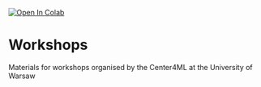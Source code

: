 [![Open In Colab](https://colab.research.google.com/assets/colab-badge.svg)](https://colab.research.google.com/github/center4ml/Workshops/blob/2023_PAN_solutions/)


# Workshops
Materials for workshops organised by the Center4ML at the University of Warsaw
